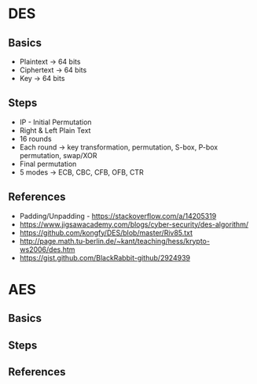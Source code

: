 # DES

## Basics

* Plaintext -> 64 bits 
* Ciphertext -> 64 bits
* Key -> 64 bits 

## Steps

* IP - Initial Permutation
* Right & Left Plain Text 
* 16 rounds
* Each round -> key transformation, permutation, S-box, P-box permutation, swap/XOR
* Final permutation
* 5 modes -> ECB, CBC, CFB, OFB, CTR

## References

* Padding/Unpadding - https://stackoverflow.com/a/14205319
* https://www.jigsawacademy.com/blogs/cyber-security/des-algorithm/
* https://github.com/kongfy/DES/blob/master/Riv85.txt
* http://page.math.tu-berlin.de/~kant/teaching/hess/krypto-ws2006/des.htm
* https://gist.github.com/BlackRabbit-github/2924939

# AES

## Basics
## Steps
## References
